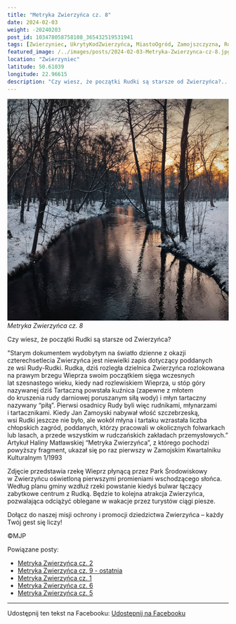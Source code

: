 ```yaml
---
title: "Metryka Zwierzyńca cz. 8"
date: 2024-02-03
weight: -20240203
post_id: 103478058758108_365432519531941
tags: [Zwierzyniec, UkrytyKodZwierzyńca, MiastoOgród, Zamojszczyzna, Roztocze, Lubelskie, villarestituta, turystyka, dziedzictwo, zabytki, krajobrazy, TajemnicePrzeszłości, PodróżeWczasie, MagiczneMiejsce]
featured_image: /../images/posts/2024-02-03-Metryka-Zwierzynca-cz-8.jpg
location: "Zwierzyniec"
latitude: 50.61039
longitude: 22.96615
description: "Czy wiesz, że początki Rudki są starsze od Zwierzyńca?..."
---
```


![Metryka Zwierzyńca cz. 8](/images/posts/2024-02-03-Metryka-Zwierzynca-cz-8.jpg)
*Metryka Zwierzyńca cz. 8*

Czy wiesz, że początki Rudki są starsze od Zwierzyńca?

"Starym dokumentem wydobytym na światło dzienne z okazji czterechsetlecia Zwierzyńca jest niewielki zapis dotyczący poddanych ze wsi Rudy-Rudki. Rudka, dziś rozległa dzielnica Zwierzyńca rozlokowana na prawym brzegu Wieprza swoim początkiem sięga wczesnych lat szesnastego wieku, kiedy nad rozlewiskiem Wieprza, u stóp góry nazywanej dziś Tartaczną powstała kuźnica (zapewne z młotem do kruszenia rudy darniowej poruszanym siłą wody) i młyn tartaczny nazywany “piłą”. Pierwsi osadnicy Rudy byli więc rudnikami, młynarzami i tartacznikami. Kiedy Jan Zamoyski nabywał włość szczebrzeską, wsi Rudki jeszcze nie było, ale wokół młyna i tartaku wzrastała liczba chłopskich zagród, poddanych, którzy pracowali w okolicznych folwarkach lub lasach, a przede wszystkim w rudczańskich zakładach przemysłowych.”
Artykuł Haliny Matławskiej “Metryka Zwierzyńca”, z którego pochodzi powyższy fragment, ukazał się po raz pierwszy w Zamojskim Kwartalniku Kulturalnym 1/1993

Zdjęcie przedstawia rzekę Wieprz płynącą przez Park Środowiskowy w Zwierzyńcu oświetloną pierwszymi promieniami wschodzącego słońca.
Według planu gminy wzdłuż rzeki powstanie kiedyś bulwar łączący zabytkowe centrum z Rudką. Będzie to kolejna atrakcja Zwierzyńca, pozwalająca odciążyć oblegane w wakacje przez turystów ciągi piesze.

Dołącz do naszej misji ochrony i promocji dziedzictwa Zwierzyńca – każdy Twój gest się liczy!



©MJP

Powiązane posty:
- [Metryka Zwierzyńca cz. 2](/posts/Metryka-Zwierzynca-cz-2)
- [Metryka Zwierzyńca cz. 9 - ostatnia](/posts/Metryka-Zwierzynca-cz-9-ostatnia)
- [Metryka Zwierzyńca cz. 1](/posts/Metryka-Zwierzynca-cz-1)
- [Metryka Zwierzyńca cz. 6](/posts/Metryka-Zwierzynca-cz-6)
- [Metryka Zwierzyńca cz. 5](/posts/Metryka-Zwierzynca-cz-5)


---

Udostępnij ten tekst na Facebooku:
[Udostępnij na Facebooku](https://www.facebook.com/sharer/sharer.php?u=https://stowarzyszeniewachniewskiej.pl/posts/Metryka-Zwierzynca-cz-8)

<script type="application/ld+json">
{
  "@context": "https://schema.org",
  "@type": "BlogPosting",
  "headline": "Metryka Zwierzyńca cz. 8",
  "datePublished": "2024-02-03",
  "dateModified": "2024-02-03",
  "author": {
    "@type": "Person",
    "name": "Michał Jan Patyk"
  },
  "publisher": {
    "@type": "Organization",
    "name": "Stowarzyszenie im. Aleksandry Wachniewskiej",
    "logo": {
      "@type": "ImageObject",
      "url": "https://stowarzyszeniewachniewskiej.pl/images/logo/logo.svg"
    }
  },
  "mainEntityOfPage": {
    "@type": "WebPage",
    "@id": "https://stowarzyszeniewachniewskiej.pl/posts/Metryka-Zwierzynca-cz-8"
  },
  "image": {
    "@type": "ImageObject",
    "url": "https://stowarzyszeniewachniewskiej.pl/images/posts/2024-02-03-Metryka-Zwierzynca-cz-8.jpg"
  },
  "articleSection": "Dziedzictwo Kulturowe i Zabytki",
  "keywords": "Zwierzyniec, UkrytyKodZwierzyńca, MiastoOgród, Zamojszczyzna, Roztocze, Lubelskie, villarestituta, turystyka, dziedzictwo, zabytki, krajobrazy, TajemnicePrzeszłości, PodróżeWczasie, MagiczneMiejsce",
  "wordCount": 193,
  "articleBody": "Czy wiesz, że początki Rudki są starsze od Zwierzyńca?\n\n\"Starym dokumentem wydobytym na światło dzienne z okazji czterechsetlecia Zwierzyńca jest niewielki zapis dotyczący poddanych ze wsi Rudy-Rudki. Rudka, dziś rozległa dzielnica Zwierzyńca rozlokowana na prawym brzegu Wieprza swoim początkiem sięga wczesnych lat szesnastego wieku, kiedy nad rozlewiskiem Wieprza, u stóp góry nazywanej dziś Tartaczną powstała kuźnica (zapewne z młotem do kruszenia rudy darniowej poruszanym siłą wody) i młyn tartaczny nazywany “piłą”. Pierwsi osadnicy Rudy byli więc rudnikami, młynarzami i tartacznikami. Kiedy Jan Zamoyski nabywał włość szczebrzeską, wsi Rudki jeszcze nie było, ale wokół młyna i tartaku wzrastała liczba chłopskich zagród, poddanych, którzy pracowali w okolicznych folwarkach lub lasach, a przede wszystkim w rudczańskich zakładach przemysłowych.” \nArtykuł Haliny Matławskiej “Metryka Zwierzyńca”, z którego pochodzi powyższy fragment, ukazał się po raz pierwszy w Zamojskim Kwartalniku Kulturalnym 1/1993\n\nZdjęcie przedstawia rzekę Wieprz płynącą przez Park Środowiskowy w Zwierzyńcu oświetloną pierwszymi promieniami wschodzącego słońca.\nWedług planu gminy wzdłuż rzeki powstanie kiedyś bulwar łączący zabytkowe centrum z Rudką. Będzie to kolejna atrakcja Zwierzyńca, pozwalająca odciążyć oblegane w wakacje przez turystów ciągi piesze.\n\nDołącz do naszej misji ochrony i promocji dziedzictwa Zwierzyńca – każdy Twój gest się liczy!\n\n              \n\n©MJP",
  "description": "Odkryj piękno Zwierzyńca i jego zabytki.",
  "copyrightHolder": {
    "@type": "Person",
    "name": "Michał Jan Patyk"
  }
}
</script>
<script type="application/ld+json">
{
  "@context": "https://schema.org",
  "@type": "BreadcrumbList",
  "itemListElement": [
    {
      "@type": "ListItem",
      "position": 1,
      "name": "Home",
      "item": "https://stowarzyszeniewachniewskiej.pl"
    },
    {
      "@type": "ListItem",
      "position": 2,
      "name": "posts",
      "item": "https://stowarzyszeniewachniewskiej.pl/posts"
    },
    {
      "@type": "ListItem",
      "position": 3,
      "name": "Metryka Zwierzyńca cz. 8",
      "item": "https://stowarzyszeniewachniewskiej.pl/posts/Metryka-Zwierzynca-cz-8"
    }
  ]
}
</script>

